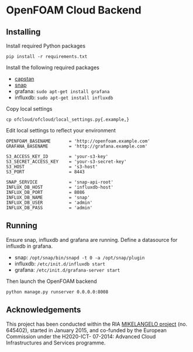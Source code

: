 # OpenFOAM Cloud Backend
 
## Installing

Install required Python packages

    pip install -r requirements.txt

Install the following required packages

* [capstan](https://drive.google.com/drive/folders/0B4qi_kpom5ITZ0RCYUlFQUJhUVU)
* [snap](https://drive.google.com/drive/folders/0B4rwCneIeHMybmlENDNPYXJ3c3M)
* grafana: `sudo apt-get install grafana`
* influxdb: `sudo apt-get install influxdb`

Copy local settings

    cp ofcloud/ofcloud/local_settings.py{.example,}

Edit local settings to reflect your environment

    OPENFOAM_BASENAME       = 'http://openfoam.example.com'
    GRAFANA_BASENAME        = 'http://grafana.example.com'
    
    S3_ACCESS_KEY_ID        = 'your-s3-key'
    S3_SECRET_ACCESS_KEY    = 'your-s3-secret-key'
    S3_HOST                 = 's3-host'
    S3_PORT                 = 8443
    
    SNAP_SERVICE            = 'snap-api-root'
    INFLUX_DB_HOST          = 'influxdb-host'
    INFLUX_DB_PORT          = 8086
    INFLUX_DB_NAME          = 'snap'
    INFLUX_DB_USER          = 'admin'
    INFLUX_DB_PASS          = 'admin'

## Running

Ensure snap, influxdb and grafana are running. Define a datasource for influxdb
in grafana.

* snap: `/opt/snap/bin/snapd -t 0 -a /opt/snap/plugin`
* influxdb: `/etc/init.d/influxdb start`
* grafana: `/etc/init.d/grafana-server start`

Then launch the OpenFOAM backend

    python manage.py runserver 0.0.0.0:8008

## Acknowledgements

This project has been conducted within the RIA [MIKELANGELO
project](https://www.mikelangelo-project.eu) (no.  645402), started in January
2015, and co-funded by the European Commission under the H2020-ICT- 07-2014:
Advanced Cloud Infrastructures and Services programme.
